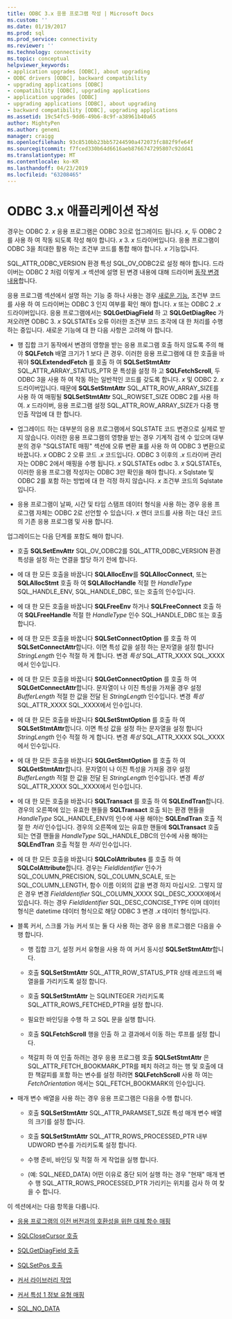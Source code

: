 ```yaml
---
title: ODBC 3.x 응용 프로그램 작성 | Microsoft Docs
ms.custom: ''
ms.date: 01/19/2017
ms.prod: sql
ms.prod_service: connectivity
ms.reviewer: ''
ms.technology: connectivity
ms.topic: conceptual
helpviewer_keywords:
- application upgrades [ODBC], about upgrading
- ODBC drivers [ODBC], backward compatibility
- upgrading applications [ODBC]
- compatibility [ODBC], upgrading applications
- application upgrades [ODBC]
- upgrading applications [ODBC], about upgrading
- backward compatibility [ODBC], upgrading applications
ms.assetid: 19c54fc5-9dd6-49b6-8c9f-a38961b40a65
author: MightyPen
ms.author: genemi
manager: craigg
ms.openlocfilehash: 93c8510bb23bb57244590a472073fc882f9fe64f
ms.sourcegitcommit: f7fced330b64d6616aeb8766747295807c92dd41
ms.translationtype: MT
ms.contentlocale: ko-KR
ms.lasthandoff: 04/23/2019
ms.locfileid: "63208465"
---
```

# <a name="writing-odbc-3x-applications"></a>ODBC 3.x 애플리케이션 작성
경우는 ODBC 2. *x* 응용 프로그램은 ODBC 3으로 업그레이드 됩니다. *x*, 두 ODBC 2를 사용 하 여 작동 되도록 작성 해야 합니다. *x* 3. *x* 드라이버입니다. 응용 프로그램이 ODBC 3을 최대한 활용 하는 조건부 코드를 통합 해야 합니다. *x* 기능입니다.  
  
 SQL_ATTR_ODBC_VERSION 환경 특성 SQL_OV_ODBC2로 설정 해야 합니다. 드라이버는 ODBC 2 처럼 이렇게 *.x* 섹션에 설명 된 변경 내용에 대해 드라이버 [동작 변경 내용](../../../odbc/reference/develop-app/behavioral-changes.md)합니다.  
  
 응용 프로그램 섹션에서 설명 하는 기능 중 하나 사용는 경우 [새로운 기능](../../../odbc/reference/develop-app/new-features.md), 조건부 코드를 사용 하 여 드라이버는 ODBC 3 인지 여부를 확인 해야 합니다. *x* 또는 ODBC 2 *.x* 드라이버입니다. 응용 프로그램에서는 **SQLGetDiagField** 하 고 **SQLGetDiagRec** 가져오려면 ODBC 3. *x* SQLSTATEs 오류 이러한 조건부 코드 조각에 대 한 처리를 수행 하는 중입니다. 새로운 기능에 대 한 다음 사항은 고려해 야 합니다.  
  
-   행 집합 크기 동작에서 변경의 영향을 받는 응용 프로그램 호출 하지 않도록 주의 해야 **SQLFetch** 배열 크기가 1 보다 큰 경우. 이러한 응용 프로그램에 대 한 호출을 바꿔야 **SQLExtendedFetch** 를 호출 하 여 **SQLSetStmtAttr** SQL_ATTR_ARRAY_STATUS_PTR 문 특성을 설정 하 고 **SQLFetchScroll**, 두 ODBC 3을 사용 하 여 작동 하는 일반적인 코드를 갖도록 합니다. *x* 및 ODBC 2. *x* 드라이버입니다. 때문에 **SQLSetStmtAttr** SQL_ATTR_ROW_ARRAY_SIZE를 사용 하 여 매핑될 **SQLSetStmtAttr** SQL_ROWSET_SIZE ODBC 2를 사용 하 여. *x* 드라이버, 응용 프로그램 설정 SQL_ATTR_ROW_ARRAY_SIZE가 다중 행 인출 작업에 대 한 합니다.  
  
-   업그레이드 하는 대부분의 응용 프로그램에서 SQLSTATE 코드 변경으로 실제로 받지 않습니다. 이러한 응용 프로그램의 영향을 받는 경우 기계적 검색 수 있으며 대부분의 경우 "SQLSTATE 매핑" 섹션에 오류 변환 표를 사용 하 여 ODBC 3 변환으로 바꿉니다. *x* ODBC 2 오류 코드 *.x* 코드입니다. ODBC 3 이후의 *.x* 드라이버 관리자는 ODBC 2에서 매핑을 수행 됩니다. *x* SQLSTATEs odbc 3. *x* SQLSTATEs, 이러한 응용 프로그램 작성자는 ODBC 3만 확인을 해야 합니다. *x* Sqlstate 및 ODBC 2를 포함 하는 방법에 대 한 걱정 하지 않습니다. *x* 조건부 코드의 Sqlstate입니다.  
  
-   응용 프로그램이 날짜, 시간 및 타임 스탬프 데이터 형식을 사용 하는 경우 응용 프로그램 자체는 ODBC 2로 선언할 수 있습니다. *x* 렌더 코드를 사용 하는 대신 코드의 기존 응용 프로그램 및 사용 합니다.  
  
 업그레이드는 다음 단계를 포함도 해야 합니다.  
  
-   호출 **SQLSetEnvAttr** SQL_OV_ODBC2를 SQL_ATTR_ODBC_VERSION 환경 특성을 설정 하는 연결을 할당 하기 전에 합니다.  
  
-   에 대 한 모든 호출을 바꿉니다 **SQLAllocEnv**를 **SQLAllocConnect**, 또는 **SQLAllocStmt** 호출 하 여 **SQLAllocHandle** 적절 한 *HandleType* SQL_HANDLE_ENV, SQL_HANDLE_DBC, 또는 호출의 인수입니다.  
  
-   에 대 한 모든 호출을 바꿉니다 **SQLFreeEnv** 하거나 **SQLFreeConnect** 호출 하 여 **SQLFreeHandle** 적절 한 *HandleType* 인수 SQL_HANDLE_DBC 또는 호출 합니다.  
  
-   에 대 한 모든 호출을 바꿉니다 **SQLSetConnectOption** 를 호출 하 여 **SQLSetConnectAttr**합니다. 이면 특성 값을 설정 하는 문자열을 설정 합니다 *StringLength* 인수 적절 하 게 합니다. 변경 *특성* SQL_ATTR_XXXX SQL_XXXX에서 인수입니다.  
  
-   에 대 한 모든 호출을 바꿉니다 **SQLGetConnectOption** 를 호출 하 여 **SQLGetConnectAttr**합니다. 문자열이 나 이진 특성을 가져올 경우 설정 *BufferLength* 적절 한 값을 전달 된 *StringLength* 인수입니다. 변경 *특성* SQL_ATTR_XXXX SQL_XXXX에서 인수입니다.  
  
-   에 대 한 모든 호출을 바꿉니다 **SQLSetStmtOption** 를 호출 하 여 **SQLSetStmtAttr**합니다. 이면 특성 값을 설정 하는 문자열을 설정 합니다 *StringLength* 인수 적절 하 게 합니다. 변경 *특성* SQL_ATTR_XXXX SQL_XXXX에서 인수입니다.  
  
-   에 대 한 모든 호출을 바꿉니다 **SQLGetStmtOption** 를 호출 하 여 **SQLGetStmtAttr**합니다. 문자열이 나 이진 특성을 가져올 경우 설정 *BufferLength* 적절 한 값을 전달 된 *StringLength* 인수입니다. 변경 *특성* SQL_ATTR_XXXX SQL_XXXX에서 인수입니다.  
  
-   에 대 한 모든 호출을 바꿉니다 **SQLTransact** 를 호출 하 여 **SQLEndTran**합니다. 경우의 오른쪽에 있는 유효한 핸들을 **SQLTransact** 호출 되는 환경 핸들을 *HandleType* SQL_HANDLE_ENV의 인수에 사용 해야는 **SQLEndTran** 호출 적절 한 *처리* 인수입니다. 경우의 오른쪽에 있는 유효한 핸들에 **SQLTransact** 호출 되는 연결 핸들을 *HandleType* SQL_HANDLE_DBC의 인수에 사용 해야는 **SQLEndTran** 호출 적절 한 *처리* 인수입니다.  
  
-   에 대 한 모든 호출을 바꿉니다 **SQLColAttributes** 를 호출 하 여 **SQLColAttribute**합니다. 경우는 *FieldIdentifier* 인수가 SQL_COLUMN_PRECISION, SQL_COLUMN_SCALE, 또는 SQL_COLUMN_LENGTH, 함수 이름 이외의 값을 변경 하지 마십시오. 그렇지 않은 경우 변경 *FieldIdentifier* SQL_COLUMN_XXXX SQL_DESC_XXXX에에서 있습니다. 하는 경우 *FieldIdentifier* SQL_DESC_CONCISE_TYPE 이며 데이터 형식은 datetime 데이터 형식으로 해당 ODBC 3 변경 *.x* 데이터 형식입니다.  
  
-   블록 커서, 스크롤 가능 커서 또는 둘 다 사용 하는 경우 응용 프로그램은 다음을 수행 합니다.  
  
    -   행 집합 크기, 설정 커서 유형을 사용 하 여 커서 동시성 **SQLSetStmtAttr**합니다.  
  
    -   호출 **SQLSetStmtAttr** SQL_ATTR_ROW_STATUS_PTR 상태 레코드의 배열을를 가리키도록 설정 합니다.  
  
    -   호출 **SQLSetStmtAttr** 는 SQLINTEGER 가리키도록 SQL_ATTR_ROWS_FETCHED_PTR을 설정 합니다.  
  
    -   필요한 바인딩을 수행 하 고 SQL 문을 실행 합니다.  
  
    -   호출 **SQLFetchScroll** 행을 인출 하 고 결과에서 이동 하는 루프를 설정 합니다.  
  
    -   책갈피 하 여 인출 하려는 경우 응용 프로그램 호출 **SQLSetStmtAttr** 은 SQL_ATTR_FETCH_BOOKMARK_PTR를 페치 하려고 하는 행 및 호출에 대 한 책갈피를 포함 하는 변수를 설정 하려면 **SQLFetchScroll** 사용 하 여는 *FetchOrientation* 에서는 SQL_FETCH_BOOKMARK의 인수입니다.  
  
-   매개 변수 배열을 사용 하는 경우 응용 프로그램은 다음을 수행 합니다.  
  
    -   호출 **SQLSetStmtAttr** SQL_ATTR_PARAMSET_SIZE 특성 매개 변수 배열의 크기를 설정 합니다.  
  
    -   호출 **SQLSetStmtAttr** SQL_ATTR_ROWS_PROCESSED_PTR 내부 UDWORD 변수를 가리키도록 설정 합니다.  
  
    -   수행 준비, 바인딩 및 적절 하 게 작업을 실행 합니다.  
  
    -   (예: SQL_NEED_DATA) 어떤 이유로 중단 되어 실행 하는 경우 "현재" 매개 변수 행 SQL_ATTR_ROWS_PROCESSED_PTR 가리키는 위치를 검사 하 여 찾을 수 합니다.  
  
 이 섹션에서는 다음 항목을 다룹니다.  
  
-   [응용 프로그램의 이전 버전과의 호환성을 위한 대체 함수 매핑](../../../odbc/reference/develop-app/mapping-replacement-functions-for-backward-compatibility-of-applications.md)  
  
-   [SQLCloseCursor 호출](../../../odbc/reference/develop-app/calling-sqlclosecursor.md)  
  
-   [SQLGetDiagField 호출](../../../odbc/reference/develop-app/calling-sqlgetdiagfield.md)  
  
-   [SQLSetPos 호출](../../../odbc/reference/develop-app/calling-sqlsetpos.md)  
  
-   [커서 라이브러리 작업](../../../odbc/reference/develop-app/cursor-library-operations.md)  
  
-   [커서 특성 1 정보 유형 매핑](../../../odbc/reference/develop-app/mapping-the-cursor-attributes1-information-types.md)  
  
-   [SQL_NO_DATA](../../../odbc/reference/develop-app/sql-no-data.md)

